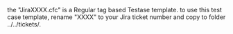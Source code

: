 the "JiraXXXX.cfc" is a Regular tag based Testase template.
to use this test case template, rename "XXXX" to your Jira ticket number and copy to folder ../../tickets/.